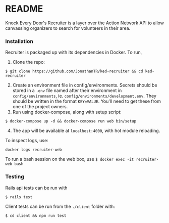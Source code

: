 # README
Knock Every Door's Recruiter is a layer over the Action Network API to allow canvassing organizers to search for volunteers in their area.

### Installation
Recruiter is packaged up with its dependencies in Docker. To run,
1. Clone the repo:
```
$ git clone https://github.com/JonathanTR/ked-recruiter && cd ked-recruiter
```

2. Create an environment file in config/environments. Secrets should be stored in a `.env` file named after their environment in `config/environments`, ie. `config/environments/development.env`. They should be written in the format `KEY=VALUE`. You'll need to get these from one of the project owners.
3. Run using docker-compose, along with setup script:
```
$ docker-compose up -d && docker-compose run web bin/setup
```

4. The app will be available at `localhost:4000`, with hot module reloading.

To inspect logs, use:
```
docker logs recruiter-web
```

To run a bash session on the web box, use
```$ docker exec -it recruiter-web bash```

### Testing
Rails api tests can be run with
```
$ rails test
```

Client tests can be run from the `./client` folder with:
```
$ cd client && npm run test
```
